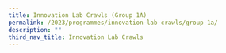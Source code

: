 ```yaml
---
title: Innovation Lab Crawls (Group 1A)
permalink: /2023/programmes/innovation-lab-crawls/group-1a/
description: ""
third_nav_title: Innovation Lab Crawls
---
```

